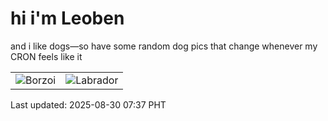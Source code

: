 # hi i'm Leoben

and i like dogs—so have some random dog pics that change whenever my CRON feels like it

|  |  |
|--------|----------|
| ![Borzoi](https://random-dog-vercel.vercel.app/api/random-borzoi?v=1756510673) | ![Labrador](https://random-dog-vercel.vercel.app/api/random-labrador?v=1756510673) |

Last updated: 2025-08-30 07:37 PHT
